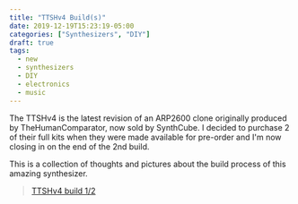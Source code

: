 ```yaml
---
title: "TTSHv4 Build(s)"
date: 2019-12-19T15:23:19-05:00
categories: ["Synthesizers", "DIY"]
draft: true
tags:
  - new
  - synthesizers
  - DIY
  - electronics
  - music
---
```


The TTSHv4 is the latest revision of an ARP2600 clone originally produced by TheHumanComparator, now sold
by SynthCube. I decided to purchase 2 of their full kits when they were made available for pre-order and
 I'm now closing in on the end of the 2nd build. 

This is a collection of thoughts and pictures about the build process of this amazing synthesizer.

<!--more-->

<blockquote class="imgur-embed-pub" lang="en" data-id="a/gGZnu1o"><a href="//imgur.com/a/gGZnu1o">TTSHv4 build 1/2</a></blockquote><script async src="//s.imgur.com/min/embed.js" charset="utf-8"></script>


